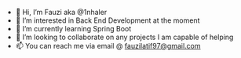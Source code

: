 - 👋 Hi, I’m Fauzi aka @1nhaler
- 👀 I’m interested in Back End Development at the moment
- 🌱 I’m currently learning Spring Boot
- 💞️ I’m looking to collaborate on any projects I am capable of helping
- 📫 You can reach me via email @ fauzilatif97@gmail.com

<!---
1nhaler/1nhaler is a ✨ special ✨ repository because its `README.md` (this file) appears on your GitHub profile.
You can click the Preview link to take a look at your changes.
--->
